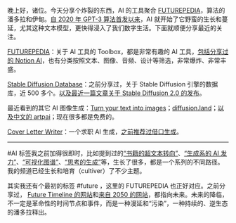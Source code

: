 晚上好，诸位。今天分享个炸裂的东西，AI 的工具聚合 [FUTUREPEDIA](https://www.futurepedia.io/)，算法的潘多拉和伊甸。[自 2020 年 GPT-3 算法首发以来](https://analyticsindiamag.com/gpt-4-is-almost-here-and-it-looks-better-than-anything-else/)，AI 就开始了它野蛮的生长和蔓延，尤其这种文本模型，更快得浸入了我们数字生活。下面就顺便分享最近的关注。

  

[FUTUREPEDIA](https://www.futurepedia.io/)：关于 AI 工具的 Toolbox，都是非常有趣的 AI 工具，[包括分享过的 Notion AI](https://t.me/isaiahsystem/600)，也有分类按照文本、图像、音频、设计等筛选，非常爆炸、非常丰盛。

  

[Stable Diffusion Database](https://t.me/isaiahsystem/592)：之前分享过，关于 Stable Diffusion 引擎的数据库，近 500 多个。[以及最近一篇文章关于 Stable Diffusion 2.0 的发布](https://stability.ai/blog/stable-diffusion-v2-release)。

  

最近看到的其它 AI 图像生成：[Turn your text into images](https://imaginator.developer-service.io/)；[diffusion.land](https://www.diffusion.land/)；[以及中文的 artpai](https://artpai.xyz/#/)；现在很多都是免费的。

  

[Cover Letter Writer](https://coverletterwrite.com/?ref=producthunt)：一个求职 AI 生成，[之前推荐过借口生成](https://excuses.ai/)。

---

  

#AI 标签我之前加得很即时，比如提到过的[“书籍的超文本转向”](https://t.me/isaiahsystem/597)、[“生成系的 AI 发力”](https://t.me/isaiahsystem/600)、[“可视化图谱”](https://t.me/isaiahsystem/624)、[“思考的生成”](https://t.me/isaiahsystem/582)等，生长了很多，都是一个系列的不同路径。我的频道已经生长和培育（cultiver）了不少主题。

  

其实我还有个最初的标签 #future ，这里的 FUTUREPEDIA 也正好对应。之前分享过， [Future Timeline 的网站](https://t.me/isaiahsystem/53)和[来自 2050 的网站](https://t.me/isaiahsystem/56)，都指向未来。未来的降临，不一定是革命性的时间节点和事件，而是一种漫延和“污染”，一种持续的、逆生态的潘多拉释出。